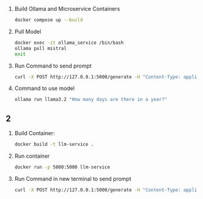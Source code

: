 1. Build Ollama and Microservice Containers
   ```bash
   docker compose up --build
   ```

2. Pull Model
   ```bash
   docker exec -it ollama_service /bin/bash
   ollama pull mistral
   exit
   ```

3. Run Command to send prompt
   ```bash
   curl -X POST http://127.0.0.1:5000/generate -H "Content-Type: application/json" -d '{"prompt": "Say 1 word"}'
   ```
4. Command to use model
   ```bash
   ollama run llama3.2 "How many days are there in a year?"
   ```


## 2

1. Build Container:
   ```bash
   docker build -t llm-service .
   ```


2. Run container
   ```bash
   docker run -p 5000:5000 llm-service
   ```

3. Run Command in new terminal to send prompt
   ```bash
   curl -X POST http://127.0.0.1:5000/generate -H "Content-Type: application/json" -d '{"prompt": "Say 1 word"}'
   ```
